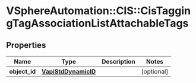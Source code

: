 # VSphereAutomation::CIS::CisTaggingTagAssociationListAttachableTags

## Properties
Name | Type | Description | Notes
------------ | ------------- | ------------- | -------------
**object_id** | [**VapiStdDynamicID**](VapiStdDynamicID.md) |  | [optional] 


